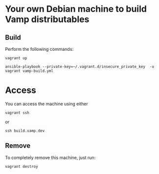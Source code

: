 # Your own Debian machine to build Vamp distributables


## Build

Perform the following commands:

`vagrant up`

`ansible-playbook --private-key=~/.vagrant.d/insecure_private_key  -u vagrant vamp-build.yml`


# Access

You can access the machine using either

 `vagrant ssh`

or

 `ssh build.vamp.dev`


## Remove

To completely remove this machine, just run:

`vagrant destroy`